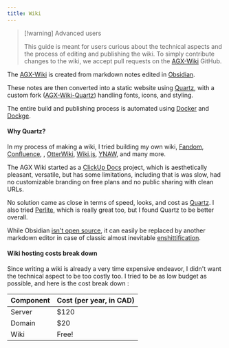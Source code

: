 ```yaml
---
title: Wiki
---
```

> [!warning] Advanced users
> 
> This guide is meant for users curious about the technical aspects and the process of editing and publishing the wiki. 
> To simply contribute changes to the wiki, we accept pull requests on the [AGX-Wiki](https://github.com/AldeRoberge/AGX-Wiki) GitHub.

The [AGX-Wiki](https://wiki.aliengarden.com/) is created from markdown notes edited in [Obsidian](https://obsidian.md/).

These notes are then converted into a static website using [Quartz](https://quartz.jzhao.xyz/), with a custom fork ([AGX-Wiki-Quartz](https://github.com/AldeRoberge/AGX-Wiki-Quartz)) handling fonts, icons, and styling.

The entire build and publishing process is automated using [Docker](https://www.docker.com/) and [Dockge](https://github.com/AldeRoberge/dockge).



#### Why Quartz?

In my process of making a wiki, I tried building my own wiki, [Fandom](https://www.fandom.com/), [Confluence](https://www.atlassian.com/software/confluence), , [OtterWiki](https://github.com/johw/otterwiki), [Wiki.js](https://js.wiki/), [YNAW](https://youneedawiki.com/), and many more. 

The AGX Wiki started as a [ClickUp Docs](https://clickup.com/features/docs) project, which is aesthetically pleasant, versatile, but has some limitations, including that is was slow, had no customizable branding on free plans and no public sharing with clean URLs. 

No solution came as close in terms of speed, looks, and cost as [Quartz](https://github.com/jackyzha0/quartz). I also tried [Perlite](https://github.com/secure-77/Perlite), which is really great too, but I found Quartz to be better overall.

While Obsidian [isn't open source](https://www.reddit.com/r/ObsidianMD/comments/1feojen/can_i_trust_obsidian_since_its_not_open_source/), it can easily be replaced by another markdown editor in case of classic almost inevitable [enshittification](https://www.wikiwand.com/en/articles/Enshittification).

#### Wiki hosting costs break down

Since writing a wiki is already a very time expensive endeavor, I didn't want the technical aspect to be too costly too. I tried to be as low budget as possible, and here is the cost break down :

| Component | Cost (per year, in CAD) |
| --------- | ----------------------- |
| Server    | $120                    |
| Domain    | $20                     |
| Wiki      | Free!                   |

